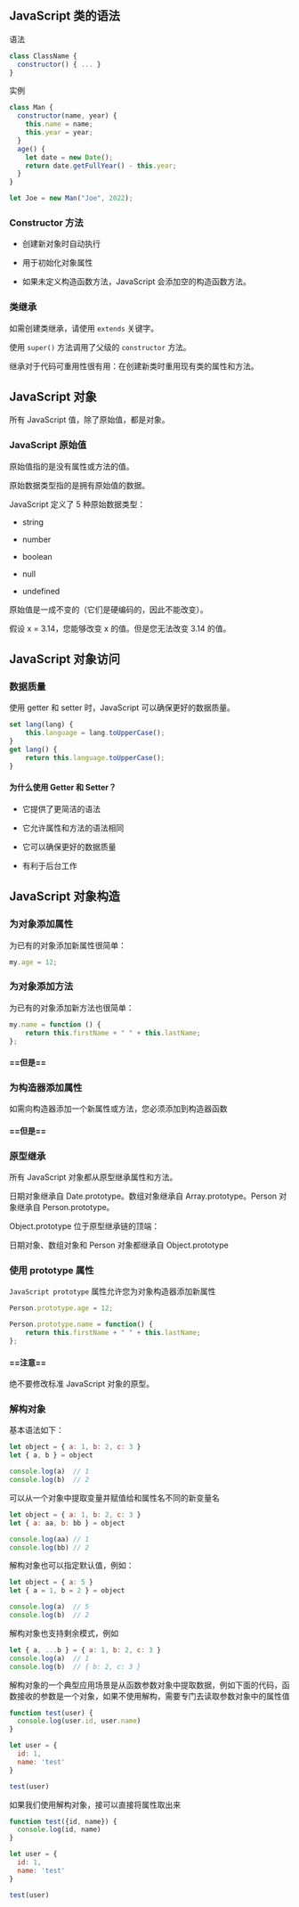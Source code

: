 ## JavaScript 类的语法

语法

```js
class ClassName {
  constructor() { ... }
}
```

实例

```js
class Man {
  constructor(name, year) {
    this.name = name;
    this.year = year;
  }
  age() {
    let date = new Date();
    return date.getFullYear() - this.year;
  }
}

let Joe = new Man("Joe", 2022);
```

### Constructor 方法

- 创建新对象时自动执行

- 用于初始化对象属性

- 如果未定义构造函数方法，JavaScript 会添加空的构造函数方法。

### 类继承

如需创建类继承，请使用 `extends` 关键字。

使用 `super()` 方法调用了父级的 `constructor` 方法。

继承对于代码可重用性很有用：在创建新类时重用现有类的属性和方法。

## JavaScript 对象

所有 JavaScript 值，除了原始值，都是对象。

### JavaScript 原始值

原始值指的是没有属性或方法的值。

原始数据类型指的是拥有原始值的数据。

JavaScript 定义了 5 种原始数据类型：

- string

- number

- boolean

- null

- undefined

原始值是一成不变的（它们是硬编码的，因此不能改变）。

假设 x = 3.14，您能够改变 x 的值。但是您无法改变 3.14 的值。

## JavaScript 对象访问

### 数据质量

使用 getter 和 setter 时，JavaScript 可以确保更好的数据质量。

```js
set lang(lang) {
    this.language = lang.toUpperCase();
}
get lang() {
    return this.language.toUpperCase();
}
```

#### 为什么使用 Getter 和 Setter？

- 它提供了更简洁的语法

- 它允许属性和方法的语法相同

- 它可以确保更好的数据质量

- 有利于后台工作

## JavaScript 对象构造

### 为对象添加属性

为已有的对象添加新属性很简单：

```js
my.age = 12;
```

### 为对象添加方法

为已有的对象添加新方法也很简单：

```js
my.name = function () {
    return this.firstName + " " + this.lastName;
};
```

#### ==但是==

### 为构造器添加属性

如需向构造器添加一个新属性或方法，您必须添加到构造器函数

#### ==但是==

### 原型继承

所有 JavaScript 对象都从原型继承属性和方法。

日期对象继承自 Date.prototype。数组对象继承自 Array.prototype。Person 对象继承自 Person.prototype。

Object.prototype 位于原型继承链的顶端：

日期对象、数组对象和 Person 对象都继承自 Object.prototype

### 使用 prototype 属性

`JavaScript prototype` 属性允许您为对象构造器添加新属性

```js
Person.prototype.age = 12;

Person.prototype.name = function() {
    return this.firstName + " " + this.lastName;
};
```

#### ==注意==

绝不要修改标准 JavaScript 对象的原型。

### 解构对象

基本语法如下：

```js
let object = { a: 1, b: 2, c: 3 }
let { a, b } = object

console.log(a)  // 1
console.log(b)  // 2
```

可以从一个对象中提取变量并赋值给和属性名不同的新变量名

```js
let object = { a: 1, b: 2, c: 3 }
let { a: aa, b: bb } = object

console.log(aa) // 1
console.log(bb) // 2
```

解构对象也可以指定默认值，例如：

```js
let object = { a: 5 }
let { a = 1, b = 2 } = object

console.log(a)  // 5
console.log(b)  // 2
```

解构对象也支持剩余模式，例如

```js
let { a, ...b } = { a: 1, b: 2, c: 3 }
console.log(a)  // 1
console.log(b)  // { b: 2, c: 3 }
```

解构对象的一个典型应用场景是从函数参数对象中提取数据，例如下面的代码，函数接收的参数是一个对象，如果不使用解构，需要专门去读取参数对象中的属性值

```js
function test(user) {
  console.log(user.id, user.name)
}

let user = {
  id: 1,
  name: 'test'
}

test(user)
```

如果我们使用解构对象，接可以直接将属性取出来

```js
function test({id, name}) {
  console.log(id, name)
}

let user = {
  id: 1,
  name: 'test'
}

test(user)
```
